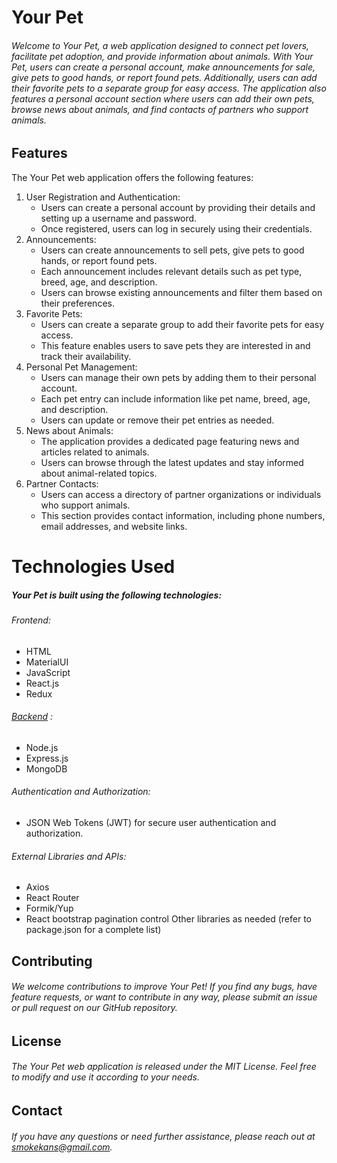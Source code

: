 # Your Pet 

###### Welcome to Your Pet, a web application designed to connect pet lovers, facilitate pet adoption, and provide information about animals. With Your Pet, users can create a personal account, make announcements for sale, give pets to good hands, or report found pets.  Additionally, users can add their favorite pets to a separate group for easy access. The application also features a personal account section where users can add their own pets, browse news about animals, and find contacts of partners who support animals.

## Features
The Your Pet web application offers the following features:


1. User Registration and Authentication:
    - Users can create a personal account by providing their details and setting up a username and  password.
    - Once registered, users can log in securely using their credentials.
2. Announcements:
    - Users can create announcements to sell pets, give pets to good hands, or report found pets.
    - Each announcement includes relevant details such as pet type, breed, age, and description.
    - Users can browse existing announcements and filter them based on their preferences.
3. Favorite Pets:
    - Users can create a separate group to add their favorite pets for easy access.
    - This feature enables users to save pets they are interested in and track their availability.
4. Personal Pet Management:
    - Users can manage their own pets by adding them to their personal account.
    - Each pet entry can include information like pet name, breed, age, and description.
    - Users can update or remove their pet entries as needed.
5. News about Animals:
    - The application provides a dedicated page featuring news and articles related to animals.
    - Users can browse through the latest updates and stay informed about animal-related topics.
6. Partner Contacts:
    - Users can access a directory of partner organizations or individuals who support animals.
    - This section provides contact information, including phone numbers, email addresses, and website links.

# Technologies Used
##### Your Pet is built using the following technologies: 
###### Frontend:
  - HTML
  - MaterialUI 
  - JavaScript
  - React.js 
  - Redux 
###### [Backend] :
  - Node.js
  - Express.js
  - MongoDB
###### Authentication and Authorization:
  - JSON Web Tokens (JWT) for secure user authentication and authorization.
###### External Libraries and APIs:
  - Axios
  - React Router 
  - Formik/Yup
  - React bootstrap pagination control
Other libraries as needed (refer to package.json for a complete list)

## Contributing
###### We welcome contributions to improve Your Pet! If you find any bugs, have feature requests, or want to contribute in any way, please submit an issue or pull request on our GitHub repository.

## License
###### The Your Pet web application is released under the MIT License. Feel free to modify and use it according to your needs.

## Contact
###### If you have any questions or need further assistance, please reach out at smokekans@gmail.com.

[backend]: <https://github.com/SoloviovO/YourPet-backend/>
